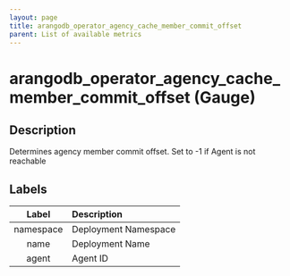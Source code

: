 ```yaml
---
layout: page
title: arangodb_operator_agency_cache_member_commit_offset
parent: List of available metrics
---
```


# arangodb_operator_agency_cache_member_commit_offset (Gauge)

## Description

Determines agency member commit offset. Set to -1 if Agent is not reachable

## Labels

| Label | Description |
|:---:|:--- |
| namespace | Deployment Namespace |
| name | Deployment Name |
| agent | Agent ID |
